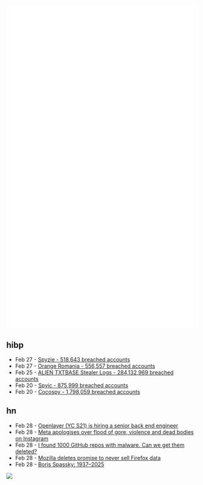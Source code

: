 ![Metrics](https://raw.githubusercontent.com/phixion/phixion/master/metrics.svg)

## hibp

<!--
for https://github.com/phixion/phixion/blob/main/.github/workflows/feeds.yml
-->
<!--START_SECTION:haveibeenpwnd-->
- Feb 27 - [Spyzie - 518,643 breached accounts](https://haveibeenpwned.com/PwnedWebsites#Spyzie)
- Feb 27 - [Orange Romania - 556,557 breached accounts](https://haveibeenpwned.com/PwnedWebsites#OrangeRomania)
- Feb 25 - [ALIEN TXTBASE Stealer Logs - 284,132,969 breached accounts](https://haveibeenpwned.com/PwnedWebsites#AlienStealerLogs)
- Feb 20 - [Spyic - 875,999 breached accounts](https://haveibeenpwned.com/PwnedWebsites#Spyic)
- Feb 20 - [Cocospy - 1,798,059 breached accounts](https://haveibeenpwned.com/PwnedWebsites#Cocospy)
<!--END_SECTION:haveibeenpwnd-->

## hn

<!--
for https://github.com/phixion/phixion/blob/main/.github/workflows/feeds.yml
-->
<!--START_SECTION:hn-->
- Feb 28 - [Openlayer (YC S21) is hiring a senior back end engineer](https://www.ycombinator.com/companies/openlayer/jobs/yIE9WI3-senior-backend-engineer)
- Feb 28 - [Meta apologises over flood of gore, violence and dead bodies on Instagram](https://www.theguardian.com/technology/2025/feb/28/meta-apologises-over-flood-of-gore-violence-and-dead-bodies-on-instagram)
- Feb 28 - [I found 1000 GitHub repos with malware. Can we get them deleted?](https://timsh.org/github-scam-investigation-thousands-of-mods-and-cracks-stealing-your-data/)
- Feb 28 - [Mozilla deletes promise to never sell Firefox data](https://twitter.com/LundukeJournal/status/1895249805338886591)
- Feb 28 - [Boris Spassky: 1937–2025](https://en.chessbase.com/post/boris-spassky-1937-2025)
<!--END_SECTION:hn-->

<!--
for https://yhype.me
-->
![](https://hit.yhype.me/github/profile?user_id=13013670)
